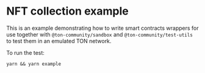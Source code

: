 # NFT collection example

This is an example demonstrating how to write smart contracts wrappers for use together with `@ton-community/sandbox` and `@ton-community/test-utils` to test them in an emulated TON network.

To run the test:
```
yarn && yarn example
```